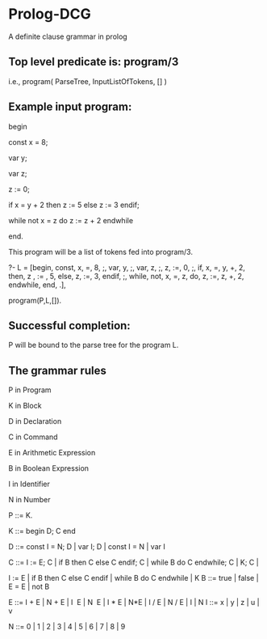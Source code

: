 # Prolog-DCG
A definite clause grammar in prolog

## Top level predicate is: program/3
i.e., program( ParseTree, InputListOfTokens, [] )

## Example input program:
begin

const x = 8;

var y;

var z;

z := 0;

if x = y + 2 then z := 5 else z := 3 endif;

while not x = z do
z := z + 2
endwhile

end.

This program will be a list of tokens fed into program/3. 


?- L = [begin, const, x, =, 8, ;, var, y, ;, var, z, ;, z, :=, 0, ;, if, x, =, y, +, 2, then, z , := , 5, else, z, :=, 3, endif, ;, while, not, x, =, z, do, z, :=, z, +, 2, endwhile, end, .], 

program(P,L,[]).

## Successful completion:
P will be bound to the parse tree for the program L. 

## The grammar rules

P in Program

K in Block

D in Declaration

C in Command

E in Arithmetic Expression

B in Boolean Expression

I in Identifier

N in Number

P ::= K.

K ::= begin D; C end

D ::= const I = N; D | var I; D | const I = N | var I

C ::= I := E; C | if B then C else C endif; C | while B do C endwhile; C | K; C |

I := E | if B then C else C endif | while B do C endwhile | K B ::= true | false | E = E | not B

E ::= I + E | N + E | I ­ E | N ­ E | I * E | N*E | I / E | N / E | I | N I ::= x | y | z | u | v

N ::= 0 | 1 | 2 | 3 | 4 | 5 | 6 | 7 | 8 | 9

